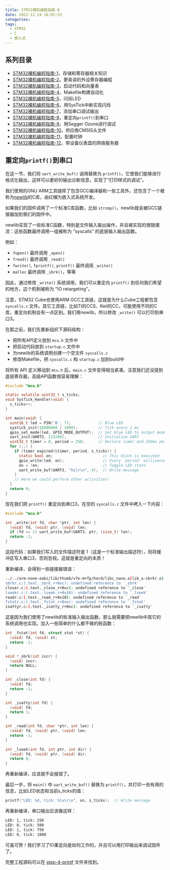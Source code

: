 ```yaml
---
title: STM32裸机编程指南-8
date: 2022-12-24 16:02:53
categories:
tags:
  - STM32
  - C
  - 嵌入式
---
```


## 系列目录

- [STM32裸机编程指南-1](https://blog.boringhex.top/posts/e85105d6cf98/)，存储和寄存器相关知识
- [STM32裸机编程指南-2](https://blog.boringhex.top/posts/2d6f70533e86/)，更易读的外设寄存器编程
- [STM32裸机编程指南-3](https://blog.boringhex.top/posts/4f178872bc60/)，启动代码和向量表
- [STM32裸机编程指南-4](https://blog.boringhex.top/posts/6129cac6e3e1/)，Makefile构建自动化
- [STM32裸机编程指南-5](https://blog.boringhex.top/posts/376703e13f43/)，闪烁LED
- [STM32裸机编程指南-6](https://blog.boringhex.top/posts/5c1c06ee8142/)，用SysTick中断实现闪烁
- [STM32裸机编程指南-7](https://blog.boringhex.top/posts/6522e6e43038/)，添加串口调试输出
- [STM32裸机编程指南-8](https://blog.boringhex.top/posts/6f08b1816879/)，重定向`printf()`到串口
- [STM32裸机编程指南-9](https://blog.boringhex.top/posts/3a22767f6fb6/)，用Segger Ozone进行调试
- [STM32裸机编程指南-10](https://blog.boringhex.top/posts/b3d3e4f82b5a/)，供应商CMSIS头文件
- [STM32裸机编程指南-11](https://blog.boringhex.top/posts/71c6041f93a4/)，配置时钟
- [STM32裸机编程指南-12](https://blog.boringhex.top/posts/b3f8e0112a17/)，带设备仪表盘的网络服务器

## 重定向`printf()`到串口

在这一节，我们将 `uart_write_buf()` 调用替换为 `printf()`，它使我们能够进行格式化输出，这样可以更好的输出诊断信息，实现了“打印样式的调试”。

我们使用的GNU ARM工具链除了包含GCC编译器和一些工具外，还包含了一个被称为[newlib](https://sourceware.org/newlib)的C库，由红帽为嵌入式系统开发。

如果我们的固件调用了一个标准C库函数，比如 `strcmp()`，newlib就会被GCC链接器加到我们的固件中。

newlib实现了一些标准C函数，特别是文件输入输出操作，并且被实现的很随潮流：这些函数最终调用一组被称为 "syscalls" 的底层输入输出函数。

例如：

- `fopen()` 最终调用 `_open()`
- `fread()` 最终调用 `_read()`
- `fwrite()`, `fprintf()`, `printf()` 最终调用 `_write()`
- `malloc` 最终调用 `_sbrk()`，等等

<!-- more -->

因此，通过修改 `_write()` 系统调用，我们可以重定向 `printf()` 到任何我们希望的地方，这个机制被称为 "IO retargeting"。

注意，STM32 Cube也使用ARM GCC工具链，这就是为什么Cube工程都包含 `syscalls.c` 文件。其它工具链，比如TI的CCS、Keil的CC，可能使用不同的C库，重定向机制会有一点区别。我们用newlib，所以修改 `_write()` 可以打印到串口3。

在那之前，我们先重新组织下源码结构：

- 把所有API定义放到 `mcu.h` 文件中
- 把启动代码放到 `startup.c` 文件中
- 为newlib的系统调用创建一个空文件 `syscalls.c`
- 修改Makefile，把 `syscalls.c` 和 `startup.c` 加到build中

将所有 API 定义移动到 `mcu.h` 后，`main.c` 文件变得相当紧凑。注意我们还没提到底层寄存器，高级API函数很容易理解：

```c
#include "mcu.h"

static volatile uint32_t s_ticks;
void SysTick_Handler(void) {
  s_ticks++;
}

int main(void) {
  uint16_t led = PIN('B', 7);            // Blue LED
  systick_init(16000000 / 1000);         // Tick every 1 ms
  gpio_set_mode(led, GPIO_MODE_OUTPUT);  // Set blue LED to output mode
  uart_init(UART3, 115200);              // Initialise UART
  uint32_t timer = 0, period = 250;      // Declare timer and 250ms period
  for (;;) {
    if (timer_expired(&timer, period, s_ticks)) {
      static bool on;                      // This block is executed
      gpio_write(led, on);                 // Every `period` milliseconds
      on = !on;                            // Toggle LED state
      uart_write_buf(UART3, "hi\r\n", 4);  // Write message
    }
    // Here we could perform other activities!
  }
  return 0;
}
```

现在我们把 `printf()` 重定向到串口3，在空的 `syscalls.c` 文件中拷入一下内容：

```c
#include "mcu.h"

int _write(int fd, char *ptr, int len) {
  (void) fd, (void) ptr, (void) len;
  if (fd == 1) uart_write_buf(UART3, ptr, (size_t) len);
  return -1;
}
```

这段代码：如果我们写入的文件描述符是 1（这是一个标准输出描述符），则将缓冲区写入串口3，否则忽视。这就是重定向的本质！

重新编译，会得到一些链接器错误：

```sh
../../arm-none-eabi/lib/thumb/v7e-m+fp/hard/libc_nano.a(lib_a-sbrkr.o): in function `_sbrk_r':
sbrkr.c:(.text._sbrk_r+0xc): undefined reference to `_sbrk'
closer.c:(.text._close_r+0xc): undefined reference to `_close'
lseekr.c:(.text._lseek_r+0x10): undefined reference to `_lseek'
readr.c:(.text._read_r+0x10): undefined reference to `_read'
fstatr.c:(.text._fstat_r+0xe): undefined reference to `_fstat'
isattyr.c:(.text._isatty_r+0xc): undefined reference to `_isatty'
```

这是因为我们使用了newlib的标准输入输出函数，那么就需要把newlib中其它的系统调用也实现。加入一些简单的什么都不做的桩函数：

```c
int _fstat(int fd, struct stat *st) {
  (void) fd, (void) st;
  return -1;
}

void *_sbrk(int incr) {
  (void) incr;
  return NULL;
}

int _close(int fd) {
  (void) fd;
  return -1;
}

int _isatty(int fd) {
  (void) fd;
  return 1;
}

int _read(int fd, char *ptr, int len) {
  (void) fd, (void) ptr, (void) len;
  return -1;
}

int _lseek(int fd, int ptr, int dir) {
  (void) fd, (void) ptr, (void) dir;
  return 0;
}
```

再重新编译，应该就不会报错了。

最后一步，将 `main()` 中 `uart_write_buf()` 替换为 `printf()`，并打印一些有用的信息，比如LED状态和当前s_ticks的值：

```c
printf("LED: %d, tick: %lu\r\n", on, s_ticks);  // Write message
```

再重新编译，串口输出应该像这样：

```sh
LED: 1, tick: 250
LED: 0, tick: 500
LED: 1, tick: 750
LED: 0, tick: 1000
```

可喜可贺！我们学习了IO重定向是如何工作的，并且可以用打印输出来调试固件了。

完整工程源码可以在 [step-4-printf](https://github.com/cpq/bare-metal-programming-guide/tree/main/step-4-printf) 文件夹找到。
